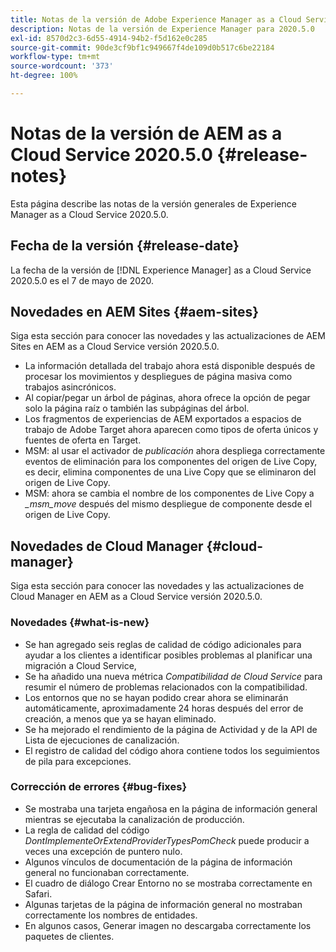 ```yaml
---
title: Notas de la versión de Adobe Experience Manager as a Cloud Service para 2020.5.0
description: Notas de la versión de Experience Manager para 2020.5.0
exl-id: 8570d2c3-6d55-4914-94b2-f5d162e0c285
source-git-commit: 90de3cf9bf1c949667f4de109d0b517c6be22184
workflow-type: tm+mt
source-wordcount: '373'
ht-degree: 100%

---
```


# Notas de la versión de AEM as a Cloud Service 2020.5.0 {#release-notes}

Esta página describe las notas de la versión generales de Experience Manager as a Cloud Service 2020.5.0.

## Fecha de la versión {#release-date}

La fecha de la versión de [!DNL Experience Manager] as a Cloud Service 2020.5.0 es el 7 de mayo de 2020.

## Novedades en AEM Sites {#aem-sites}

Siga esta sección para conocer las novedades y las actualizaciones de AEM Sites en AEM as a Cloud Service versión 2020.5.0.

* La información detallada del trabajo ahora está disponible después de procesar los movimientos y despliegues de página masiva como trabajos asincrónicos.
* Al copiar/pegar un árbol de páginas, ahora ofrece la opción de pegar solo la página raíz o también las subpáginas del árbol.
* Los fragmentos de experiencias de AEM exportados a espacios de trabajo de Adobe Target ahora aparecen como tipos de oferta únicos y fuentes de oferta en Target.
* MSM: al usar el activador de *publicación* ahora despliega correctamente eventos de eliminación para los componentes del origen de Live Copy, es decir, elimina componentes de una Live Copy que se eliminaron del origen de Live Copy.
* MSM: ahora se cambia el nombre de los componentes de Live Copy a *_msm_move* después del mismo despliegue de componente desde el origen de Live Copy.


## Novedades de Cloud Manager {#cloud-manager}

Siga esta sección para conocer las novedades y las actualizaciones de Cloud Manager en AEM as a Cloud Service versión 2020.5.0.

### Novedades {#what-is-new}

* Se han agregado seis reglas de calidad de código adicionales para ayudar a los clientes a identificar posibles problemas al planificar una migración a Cloud Service,
* Se ha añadido una nueva métrica *Compatibilidad de Cloud Service* para resumir el número de problemas relacionados con la compatibilidad.
* Los entornos que no se hayan podido crear ahora se eliminarán automáticamente, aproximadamente 24 horas después del error de creación, a menos que ya se hayan eliminado.
* Se ha mejorado el rendimiento de la página de Actividad y de la API de Lista de ejecuciones de canalización.
* El registro de calidad del código ahora contiene todos los seguimientos de pila para excepciones.

### Corrección de errores  {#bug-fixes}

* Se mostraba una tarjeta engañosa en la página de información general mientras se ejecutaba la canalización de producción.
* La regla de calidad del código *DontImplementeOrExtendProviderTypesPomCheck* puede producir a veces una excepción de puntero nulo.
* Algunos vínculos de documentación de la página de información general no funcionaban correctamente.
* El cuadro de diálogo Crear Entorno no se mostraba correctamente en Safari.
* Algunas tarjetas de la página de información general no mostraban correctamente los nombres de entidades.
* En algunos casos, Generar imagen no descargaba correctamente los paquetes de clientes.
